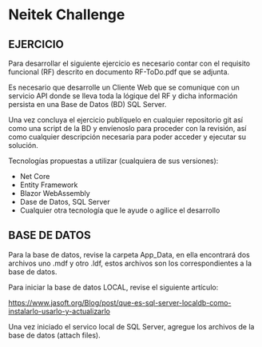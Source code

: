 # Neitek Challenge

## EJERCICIO
Para desarrollar el siguiente ejercicio es necesario contar con el requisito funcional (RF) descrito en documento RF-ToDo.pdf que se adjunta.

Es necesario que desarrolle un Cliente Web que se comunique con un servicio API donde se lleva toda la lógique del RF y dicha información persista en una Base de Datos (BD) SQL Server.

Una vez concluya el ejercicio publíquelo en cualquier repositorio git así como una script de la BD y envíenoslo para proceder con la revisión, así como cualquier descripción necesaria para poder acceder y ejecutar su solución.

Tecnologías propuestas a utilizar (cualquiera de sus versiones):

- Net Core
- Entity Framework
- Blazor WebAssembly
- Dase de Datos, SQL Server
- Cualquier otra tecnología que le ayude o agilice el desarrollo

## BASE DE DATOS

Para la base de datos, revise la carpeta App_Data, en ella encontrará dos archivos uno .mdf y otro .ldf, estos archivos son los correspondientes a la base de datos.

Para iniciar la base de datos LOCAL, revise el siguiente artículo:

https://www.jasoft.org/Blog/post/que-es-sql-server-localdb-como-instalarlo-usarlo-y-actualizarlo

Una vez iniciado el servico local de SQL Server, agregue los archivos de la base de datos (attach files).
